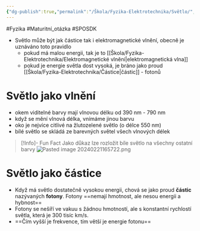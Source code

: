 ```yaml
---
{"dg-publish":true,"permalink":"/Škola/Fyzika-Elektrotechnika/Světlo/","created":"2024-03-18T20:53:09.375+01:00","updated":"2024-03-13T18:12:15.460+01:00"}
---
```


#Fyzika #Maturitní_otázka #SPOSDK 
- Světlo může být jak částice tak i elektromagnetické vlnění, obecně je uznáváno toto pravidlo
	- pokud má malou energii, tak je to [[Škola/Fyzika-Elektrotechnika/Elektromagnetické vlnění\|elektromagnetická vlna]]
	- pokud je energie světla dost vysoká, je bráno jako proud [[Škola/Fyzika-Elektrotechnika/Částice\|částic]] - fotonů

# Světlo jako vlnění
- okem viditelné barvy mají vlnovou délku od 390 nm - 790 nm
- když se mění vlnová délka, vnímáme jinou barvu
- oko je nejvíce citlivé na žlutozelené světlo (o délce 550 nm)
- bílé světlo se skládá ze barevných světel všech vlnových délek
> [!Info]- Fun Fact
> Jako důkaz lze rozložit bíle světlo na všechny ostatní barvy
>  ![Pasted image 20240221165722.png](/img/user/Images/Pasted%20image%2020240221165722.png)
# Světlo jako částice
- Když má světlo dostatečně vysokou energii, chová se jako proud **částic** nazývaných **fotony**. Fotony ==nemají hmotnost, ale nesou energii a hybnost==
-  Fotony se nešíří ve vakuu s žádnou hmotností, ale s konstantní rychlostí světla, která je 300 tisíc km/s.
- ==Čím vyšší je frekvence, tím větší je energie fotonu==